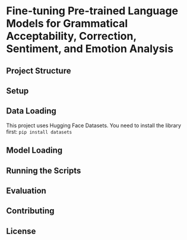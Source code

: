 # Fine-tuning Pre-trained Language Models for Grammatical Acceptability, Correction, Sentiment, and Emotion Analysis


## Project Structure

## Setup

## Data Loading

This project uses Hugging Face Datasets. You need to install the library first: `pip install datasets`

## Model Loading

## Running the Scripts

## Evaluation

<!-- (Describe your evaluation metrics and procedures here) -->

## Contributing

<!-- (If applicable) -->

## License

